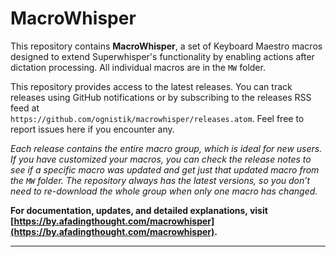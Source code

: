 # MacroWhisper

This repository contains **MacroWhisper**, a set of Keyboard Maestro macros designed to extend Superwhisper's functionality by enabling actions after dictation processing. All individual macros are in the `MW` folder.

This repository provides access to the latest releases. You can track releases using GitHub notifications or by subscribing to the releases RSS feed at  
`https://github.com/ognistik/macrowhisper/releases.atom`. Feel free to report issues here if you encounter any.

*Each release contains the entire macro group, which is ideal for new users. If you have customized your macros, you can check the release notes to see if a specific macro was updated and get just that updated macro from the `MW` folder. The repository always has the latest versions, so you don’t need to re-download the whole group when only one macro has changed.*

**For documentation, updates, and detailed explanations, visit [https://by.afadingthought.com/macrowhisper](https://by.afadingthought.com/macrowhisper).**

---
